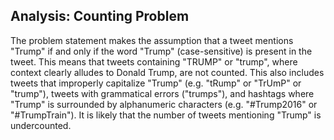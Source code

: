## Analysis: Counting Problem

The problem statement makes the assumption that a tweet mentions "Trump" if and only if the word "Trump" (case-sensitive) is present in the tweet. This means that tweets containing "TRUMP" or "trump", where context clearly alludes to Donald Trump, are not counted. This also includes tweets that improperly capitalize "Trump" (e.g. "tRump" or "TrUmP" or "trump"), tweets with grammatical errors ("trumps"), and hashtags where "Trump" is surrounded by alphanumeric characters (e.g. "#Trump2016" or "#TrumpTrain"). It is likely that the number of tweets mentioning "Trump" is undercounted.